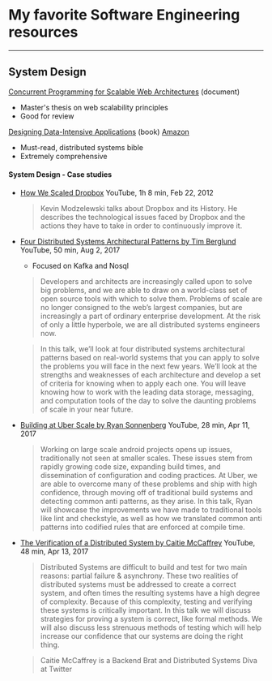 # My favorite Software Engineering resources
***
## System Design

[Concurrent Programming for Scalable Web Architectures](http://berb.github.io/diploma-thesis/community/index.html) (document)
  * Master's thesis on web scalability principles
  * Good for review
  
[Designing Data-Intensive Applications](https://dataintensive.net/) (book) [Amazon](https://www.amazon.com/Designing-Data-Intensive-Applications-Reliable-Maintainable/dp/1449373321/)
  * Must-read, distributed systems bible
  * Extremely comprehensive
  
#### System Design - Case studies
* [How We Scaled Dropbox](https://www.youtube.com/watch?v=PE4gwstWhmc) YouTube, 1h 8 min, Feb 22, 2012
   > Kevin Modzelewski talks about Dropbox and its History. He describes the technological issues faced by Dropbox and the actions they have to take in order to continuously improve it.
* [Four Distributed Systems Architectural Patterns by Tim Berglund](https://www.youtube.com/watch?v=tpspO9K28PM) YouTube, 50 min, Aug 2, 2017
   * Focused on Kafka and Nosql
   > Developers and architects are increasingly called upon to solve big problems, and we are able to draw on a world-class set of open source tools with which to solve them. Problems of scale are no longer consigned to the web’s largest companies, but are increasingly a part of ordinary enterprise development. At the risk of only a little hyperbole, we are all distributed systems engineers now.

   > In this talk, we’ll look at four distributed systems architectural patterns based on real-world systems that you can apply to solve the problems you will face in the next few years. We’ll look at the strengths and weaknesses of each architecture and develop a set of criteria for knowing when to apply each one. You will leave knowing how to work with the leading data storage, messaging, and computation tools of the day to solve the daunting problems of scale in your near future.
* [Building at Uber Scale by Ryan Sonnenberg](https://www.youtube.com/watch?v=bSojCYTTz-A) YouTube, 28 min, Apr 11, 2017
   > Working on large scale android projects opens up issues, traditionally not seen at smaller scales. These issues stem from rapidly growing code size, expanding build times, and dissemination of configuration and coding practices. At Uber, we are able to overcome many of these problems and ship with high confidence, through moving off of traditional build systems and detecting common anti patterns, as they arise. In this talk, Ryan will showcase the improvements we have made to traditional tools like lint and checkstyle, as well as how we translated common anti patterns into codified rules that are enforced at compile time.
* [The Verification of a Distributed System by Caitie McCaffrey](https://www.youtube.com/watch?v=ZMbqbXxRthE) YouTube, 48 min, Apr 13, 2017
   > Distributed Systems are difficult to build and test for two main reasons: partial failure & asynchrony. These two realities of distributed systems must be addressed to create a correct system, and often times the resulting systems have a high degree of complexity. Because of this complexity, testing and verifying these systems is critically important. In this talk we will discuss strategies for proving a system is correct, like formal methods. We will also discuss less strenuous methods of testing which will help increase our confidence that our systems are doing the right thing.
   
   > Caitie McCaffrey is a Backend Brat and Distributed Systems Diva at Twitter

